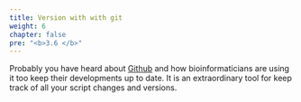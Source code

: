 ```yaml
---
title: Version with with git
weight: 6
chapter: false
pre: "<b>3.6 </b>"
---
```

Probably you have heard about  [Github](https://github.com/) and how bioinformaticians are using it too keep their developments up to date. It is an extraordinary tool for keep track of all your script changes and versions. 

